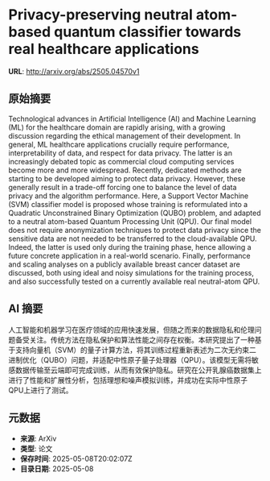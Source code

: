 # Privacy-preserving neutral atom-based quantum classifier towards real healthcare applications

**URL**: http://arxiv.org/abs/2505.04570v1

## 原始摘要

Technological advances in Artificial Intelligence (AI) and Machine Learning
(ML) for the healthcare domain are rapidly arising, with a growing discussion
regarding the ethical management of their development. In general, ML
healthcare applications crucially require performance, interpretability of
data, and respect for data privacy. The latter is an increasingly debated topic
as commercial cloud computing services become more and more widespread.
Recently, dedicated methods are starting to be developed aiming to protect data
privacy. However, these generally result in a trade-off forcing one to balance
the level of data privacy and the algorithm performance. Here, a Support Vector
Machine (SVM) classifier model is proposed whose training is reformulated into
a Quadratic Unconstrained Binary Optimization (QUBO) problem, and adapted to a
neutral atom-based Quantum Processing Unit (QPU). Our final model does not
require anonymization techniques to protect data privacy since the sensitive
data are not needed to be transferred to the cloud-available QPU. Indeed, the
latter is used only during the training phase, hence allowing a future concrete
application in a real-world scenario. Finally, performance and scaling analyses
on a publicly available breast cancer dataset are discussed, both using ideal
and noisy simulations for the training process, and also successfully tested on
a currently available real neutral-atom QPU.


## AI 摘要

人工智能和机器学习在医疗领域的应用快速发展，但随之而来的数据隐私和伦理问题备受关注。传统方法在隐私保护和算法性能之间存在权衡。本研究提出了一种基于支持向量机（SVM）的量子计算方法，将其训练过程重新表述为二次无约束二进制优化（QUBO）问题，并适配中性原子量子处理器（QPU）。该模型无需将敏感数据传输至云端即可完成训练，从而有效保护隐私。研究在公开乳腺癌数据集上进行了性能和扩展性分析，包括理想和噪声模拟训练，并成功在实际中性原子QPU上进行了测试。

## 元数据

- **来源**: ArXiv
- **类型**: 论文
- **保存时间**: 2025-05-08T20:02:07Z
- **目录日期**: 2025-05-08
